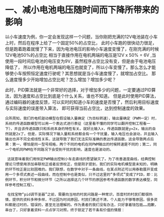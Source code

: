 # 一、减小电池电压随时间而下降所带来的影响

以小车速度为例，你一定会发现这样一个问题，当你刚把充满的12V电池装在小车上时，然后在程序上给了一个固定50%的占空比， 此时小车跑的很快动力很足，但是跑着跑着就慢了下来，因为电池电压的影响小车速度变慢了，在刚充满的时候12V电池50%的占空比 相当于直接作用在电机两端的电压是12V x 50% = 6V ,当使用一段时间后电池的电压变为9V，虽然程序占空比没有变，但是由于电池电压降低了， 所以作用在电机两端的电压也就变了，所以小车变慢了。那么怎么才能够使小车按照恒定速度行驶呢？其思想就是当小车速度慢了，就增加占空比。 那么速度慢多少开始增加占空比呢？怎么增加？增加多少呢？

此时，PID算法就是一个非常好的选择，对于增加多少的问题，一定要通过PID算法，因为速度和占空比到底是个什么关系，谁也不知道。 但是此时使用PID算法，通过编码器的速度反馈，可以实时的知道小车的速度是否慢了，然后利用目标速度与实际速度的误差带入算法， 即可获得当前占空比，达到控制速度的效果。

    众所周知，我们的电机驱动模型在假设输入量确定（为目标转速），输出量确定（PWM一定）时，系统的传递函数模型可以用一个表达式进行表征（这里看不懂的同学可以翻开控制工程看一下），并且该传递函数只和系统本身的特性有关。就好比输入x，传递函数就是y=2x，输出的自然就是2x了。但是，实际情况下输入量和系统都会有一个干扰量，输入电压也会波动，并且输入输出也并不完全成线性关系，这就导致了我们无法实际准确的表达传递函数，这会导致两点后果：第一，哪怕是同一型号规格，两个不同的电机在同PWM输出的时候转速是不同的；第二，同一个电机同PWM在不同路况下会受到干扰的影响，速度也是波动的。

    ​ 这就意味着我们用恒定PWM输出控制小车走直线的愿望破灭了。为了改善速度曲线，经典控制理论习惯使用添加串联校正或者反馈校正，但是刚才提到，我们的实际电机模型是未知的，明确的环节校正是比较困难的。我们联想，在数学中对于一条曲线，在某点附近可以用泰勒展开变成用一个多项式表述一段曲线，而在控制中也是类似，只不过这里的“多项式”变成了PID，即：比例环节，积分环节和微分环节（之所以选择这几个环节的原因参考传递函数的数学表达模型，同样参考控制工程）。

    ​ 在找宝物“pid调节圣器”之前，需要向当地的村民问路是一种常识，百度村的村民们都很热情，提供的资料多种多样，不过因为时间原因，村民们表述不清，个人能力不够等原因，很多资料都是过时的，错误的，甚至无法理解的。作为勇者的我们没有办法，只好拿着钱包抵……抱歉，串台了，只好拿着资料一点点学习对照，终于锁定了若干条有价值的情报：

